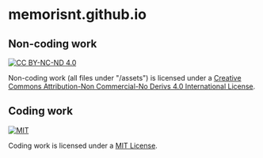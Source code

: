 # memorisnt.github.io

## Non-coding work

[![CC BY-NC-ND 4.0][cc-by-nc-nd-shield]][cc-by-nc-nd]

Non-coding work (all files under "/assets") is licensed under a
[Creative Commons Attribution-Non Commercial-No Derivs 4.0 International License][cc-by-nc-nd].

[cc-by-nc-nd]: http://creativecommons.org/licenses/by-nc-nd/4.0
[cc-by-nc-nd-shield]: https://img.shields.io/badge/License-CC%20BY--NC--ND%204.0-lightgrey.svg

## Coding work

[![MIT][mit-shield]][mit]

Coding work is licensed under a 
[MIT License][mit].

[mit]: https://opensource.org/licenses/MIT
[mit-shield]: https://img.shields.io/badge/License-MIT-yellow.svg
